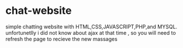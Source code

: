 # chat-website
simple chatting website
with HTML,CSS,JAVASCRIPT,PHP,and MYSQL.
unfortunetlly i did not know about ajax at that time , so you will need to refresh the page to recieve the new massages
